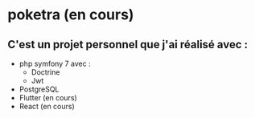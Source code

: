 # poketra (en cours)
<h2>C'est un projet personnel que j'ai réalisé avec : </h2>
<ul>
    <li> php symfony 7 avec :
        <ul>
            <li>Doctrine</li>
            <li>Jwt</li>
        </ul>
    </li>
    <li>PostgreSQL</li>
    <li>Flutter (en cours)</li>
    <li>React (en cours)</li>
</ul>